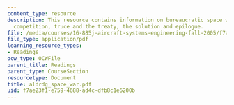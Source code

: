 ```yaml
---
content_type: resource
description: This resource contains information on bureaucratic space wars - confidence,
  competition, truce and the treaty, the solution and epilogue.
file: /media/courses/16-885j-aircraft-systems-engineering-fall-2005/f7ae23f1e7594688ad4cdfb8c1e6200b_aldrdg_space_war.pdf
file_type: application/pdf
learning_resource_types:
- Readings
ocw_type: OCWFile
parent_title: Readings
parent_type: CourseSection
resourcetype: Document
title: aldrdg_space_war.pdf
uid: f7ae23f1-e759-4688-ad4c-dfb8c1e6200b
---
```


